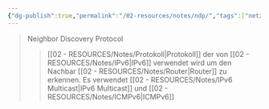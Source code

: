 ```yaml
---
{"dg-publish":true,"permalink":"/02-resources/notes/ndp/","tags":["netzwerk/protocol","netzwerk/ip/ipv6"],"updated":"2024-08-02T17:25:24.000+02:00"}
---
```


>Neighbor Discovery Protocol
>>[[02 - RESOURCES/Notes/Protokoll\|Protokoll]] der von [[02 - RESOURCES/Notes/IPv6\|IPv6]] verwendet wird um den Nachbar [[02 - RESOURCES/Notes/Router\|Router]] zu erkennen.
>>Es verwendet [[02 - RESOURCES/Notes/IPv6 Multicast\|IPv6 Multicast]] und [[02 - RESOURCES/Notes/ICMPv6\|ICMPv6]]
